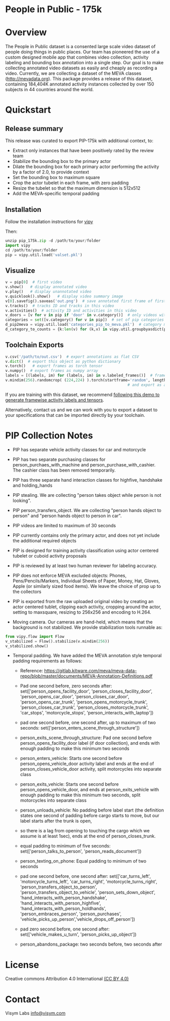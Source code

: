 # People in Public - 175k

# Overview

The People in Public dataset is a consented large scale video dataset of people doing things in public places.  Our team has pioneered the use of a 
custom designed mobile app that combines video collection, activity labeling and bounding box annotation into a single step.  Our goal is to 
make collecting annotated video datasets as easily and cheaply as recording a video.  Currently, we are collecting a dataset of the MEVA 
classes (http://mevadata.org).  This package provides a release of this dataset, containing 184,404K annotated activity instances collected by 
over 150 subjects in 44 countries around the world. 

# Quickstart

## Release summary

This release was curated to export PIP-175k with additional context, to:

* Extract only instances that have been positively rated by the review team
* Stabilize the bounding box to the primary actor
* Dilate the bounding box for each primary actor performing the activity by a factor of 2.0, to provide context 
* Set the bounding box to maximum square
* Crop the actor tubelet in each frame, with zero padding
* Resize the tubelet so that the maximum dimension is 512x512
* Add the MEVA-specific temporal padding

## Installation

Follow the installation instructions for [vipy](https://github.com/visym/vipy)

Then:

```python
unzip pip_175k.zip -d /path/to/your/folder
import vipy
cd /path/to/your/folder
pip = vipy.util.load('valset.pkl')
```

## Visualize

```python
v = pip[0]  # first video 
v.show()   # display annotated video
v.play()   # display unannotated video
v.quicklook().show()   # display video summary image
v[0].savefig().saveas('out.png')  # save annotated first frame of first video, convert rgba to rgb colorspace, and save to a PNG
v.tracks()  # tracks ID and tracks in this video
v.activities()  # activity ID and activities in this video
v_doors = [v for v in pip if 'door' in v.category()]  # only videos with door categories
categories = set([v.category() for v in pip])  # set of pip categories
d_pip2meva = vipy.util.load('categories_pip_to_meva.pkl')  # category mapping
d_category_to_counts = {k:len(v) for (k,v) in vipy.util.groupbyasdict(pip, lambda v: v.category()).items()}
```

## Toolchain Exports

```python
v.csv('/path/to/out.csv')  # export annotations as flat CSV
v.dict()  # export this object as python dictionary
v.torch()   # export frames as torch tensor
v.numpy()  # export frames as numpy array
labels = [(labels, im) for (labels, im) in v.labeled_frames()]  # framewise activity labels for multi-label loss
v.mindim(256).randomcrop( (224,224) ).torch(startframe='random', length=64)   # change the minimum dimension of the video to (and scale annotations), take random square center crop 
    			      					     		  # and export as a torch tensor of size 1x64x224x224 starting from a random start frame. 
```

If you are training with this dataset, we recommend [following this demo to generate framewise activity labels and tensors](https://github.com/visym/vipy/blob/master/demo/training.ipynb).

Alternatively, contact us and we can work with you to export a dataset to your specifications that can be imported directly by your toolchain.


# PIP Collection Notes

* PIP has separate vehicle activity classes for car and motorcycle
* PIP has two separate purchasing classes for person_purchaes_with_machine and person_purchase_with_cashier.  The cashier class has been removed temporarily.
* PIP has three separate hand interaction classes for highfive, handshake and holding_hands
* PIP stealing.  We are collecting "person takes object while person is not looking".  
* PIP person_transfers_object.  We are collecting "person hands object to person" and "person hands object to person in car".  
* PIP videos are limited to maximum of 30 seconds
* PIP currently contains only the primary actor, and does not yet include the additional required objects
* PIP is designed for training activity classification using actor centered tubelet or cuboid activity proposals
* PIP is reviewed by at least two human reviewer for labeling accuracy.  
* PIP does not enforce MEVA excluded objects:  Phones, Pens/Pencils/Markers, Individual Sheets of Paper, Money, Hat, Gloves, Apple (or similarly sized food items).  We leave the choice of prop up to the collectors
* PIP is exported from the raw uploaded original video by creating an actor centered tublet, clipping each activity, cropping around the actor, setting to maxsquare, resizing to 256x256 and encoding to H.264.

* Moving camera.  Our cameras are hand-held, which means that the background is not stabilized.  We provide stabilization tools runnable as:

```python
from vipy.flow import Flow
v_stabilized = Flow().stabilize(v.mindim(256))
v_stabilized.show()
```

* Temporal padding.  We have added the MEVA annotation style temporal padding requirements as follows:
 
    * Reference:  https://gitlab.kitware.com/meva/meva-data-repo/blob/master/documents/MEVA-Annotation-Definitions.pdf
    * Pad one second before, zero seconds after: set(['person_opens_facility_door', 'person_closes_facility_door', 'person_opens_car_door', 'person_closes_car_door', 
                                                      'person_opens_car_trunk', 'person_opens_motorcycle_trunk', 'person_closes_car_trunk', 'person_closes_motorcycle_trunk',
                                                      'car_stops', 'motorcycle_stops', 'person_interacts_with_laptop'])        

    * pad one second before, one second after, up to maximum of two seconds:  set(['person_enters_scene_through_structure'])
    * person_exits_scene_through_structure:  Pad one second before person_opens_facility_door label (if door collection), and ends with enough padding to make this minimum two seconds     
    * person_enters_vehicle: Starts one second before person_opens_vehicle_door activity label and ends at the end of person_closes_vehicle_door activity, split motorcycles into separate class
    * person_exits_vehicle:  Starts one second before person_opens_vehicle_door, and ends at person_exits_vehicle with enough padding to make this minimum two seconds, split motorcycles into separate class
    * person_unloads_vehicle:  No padding before label start (the definition states one second of padding before cargo starts to move, but our label starts after the trunk is open, 
    * so there is a lag from opening to touching the cargo which we assume is at least 1sec), ends at the end of person_closes_trunk.
    * equal padding to minimum of five seconds:  set(['person_talks_to_person', 'person_reads_document'])
    * person_texting_on_phone:  Equal padding to minimum of two seconds
    * pad one second before, one second after:  set(['car_turns_left', 'motorcycle_turns_left', 'car_turns_right', 'motorcycle_turns_right', 'person_transfers_object_to_person', 'person_transfers_object_to_vehicle',
                                                     'person_sets_down_object', 'hand_interacts_with_person_handshake', 'hand_interacts_with_person_highfive', 'hand_interacts_with_person_holdhands', 'person_embraces_person', 'person_purchases',
                                                     'vehicle_picks_up_person','vehicle_drops_off_person'])
    * pad zero second before, one second after:  set(['vehicle_makes_u_turn', 'person_picks_up_object'])
    * person_abandons_package:  two seconds before, two seconds after


# License

Creative commons Attribution 4.0 International [(CC BY 4.0)](https://creativecommons.org/licenses/by/4.0/)


# Contact

Visym Labs <info@visym.com>

